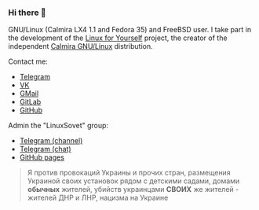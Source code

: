 ### Hi there 👋

GNU/Linux (Calmira LX4 1.1 and Fedora 35) and FreeBSD user. I take part in the development of the [Linux for Yourself](https://github.com/Linux4Yourself) project, the creator of the independent [Calmira GNU/Linux](https://github.com/CalmiraLinux) distribution.

Contact me:
* [Telegram](https://t.me/linuxoid85)
* [VK](https://vk.com/linuxoid85)
* [GMail](mailto:linuxoid85@gmail.com)
* [GitLab](https://gitlab.com/Linuxoid85)
* [GitHub](https://github.com/Linuxoid85)

Admin the "LinuxSovet" group:
* [Telegram (channel)](https://t.me/linuxsovet)
* [Telegram (chat)](https://t.me/linuxsovet_chat)
* [GitHub pages](https://linuxoid85.github.io/LinuxSovet)

> Я против провокаций Украины и прочих стран, размещения Украиной своих установок рядом с детскими садами, домами **обычных** жителей, убийств украинцами **СВОИХ** же жителей - жителей ДНР и ЛНР, нацизма на Украине
